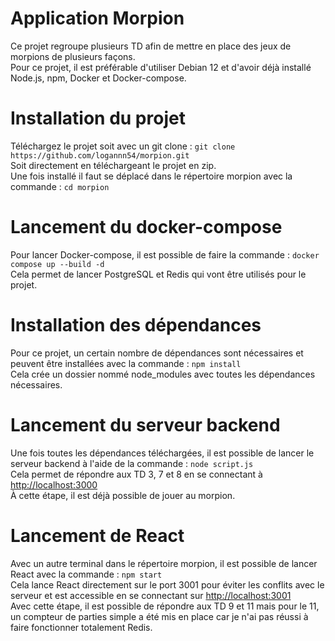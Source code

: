 # Application Morpion

Ce projet regroupe plusieurs TD afin de mettre en place des jeux de morpions de plusieurs façons. \
Pour ce projet, il est préférable d'utiliser Debian 12 et d'avoir déjà installé Node.js, npm, Docker et Docker-compose.

# Installation du projet

Téléchargez le projet soit avec un git clone : ```git clone https://github.com/logannn54/morpion.git``` \
Soit directement en téléchargeant le projet en zip. \
Une fois installé il faut se déplacé dans le répertoire morpion avec la commande : ```cd morpion```

# Lancement du docker-compose

Pour lancer Docker-compose, il est possible de faire la commande : ```docker compose up --build -d``` \
Cela permet de lancer PostgreSQL et Redis qui vont être utilisés pour le projet.

# Installation des dépendances

Pour ce projet, un certain nombre de dépendances sont nécessaires et peuvent être installées avec la commande : ```npm install``` \
Cela crée un dossier nommé node_modules avec toutes les dépendances nécessaires.

# Lancement du serveur backend

Une fois toutes les dépendances téléchargées, il est possible de lancer le serveur backend à l'aide de la commande : ```node script.js``` \
Cela permet de répondre aux TD 3, 7 et 8 en se connectant à [http://localhost:3000](http://localhost:3000) \
À cette étape, il est déjà possible de jouer au morpion.

# Lancement de React
Avec un autre terminal dans le répertoire morpion, il est possible de lancer React avec la commande : ```npm start``` \
Cela lance React directement sur le port 3001 pour éviter les conflits avec le serveur et est accessible en se connectant sur [http://localhost:3001](http://localhost:3001) \
Avec cette étape, il est possible de répondre aux TD 9 et 11 mais pour le 11, un compteur de parties simple a été mis en place car je n'ai pas réussi à faire fonctionner totalement Redis.
